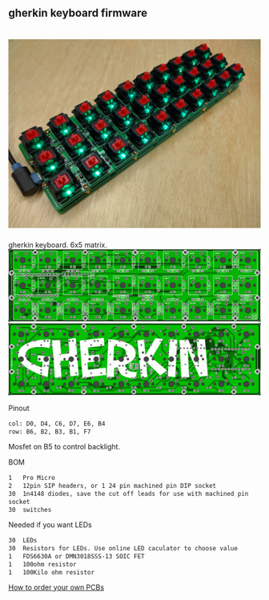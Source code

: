 ## gherkin keyboard firmware
![gherkin 1.0 Assembled](gherkin.jpg)
======================
gherkin keyboard. 6x5 matrix.
![gherkin 1.0 PCB Front](pcb-top.png)
![gherkin 1.0 PCB Bottom](pcb-bottom.png)

Pinout

    col: D0, D4, C6, D7, E6, B4
    row: B6, B2, B3, B1, F7

Mosfet on B5 to control backlight.

BOM

    1	Pro Micro
    2	12pin SIP headers, or 1 24 pin machined pin DIP socket
    30	1n4148 diodes, save the cut off leads for use with machined pin socket
    30	switches

Needed if you want LEDs

    30	LEDs
    30	Resistors for LEDs. Use online LED caculator to choose value
    1	FDS6630A or DMN3018SSS-13 SOIC FET
    1	100ohm resistor
    1	100Kilo ohm resistor

[How to order your own PCBs](http://www.40percent.club/2017/03/ordering-pcb.html)
